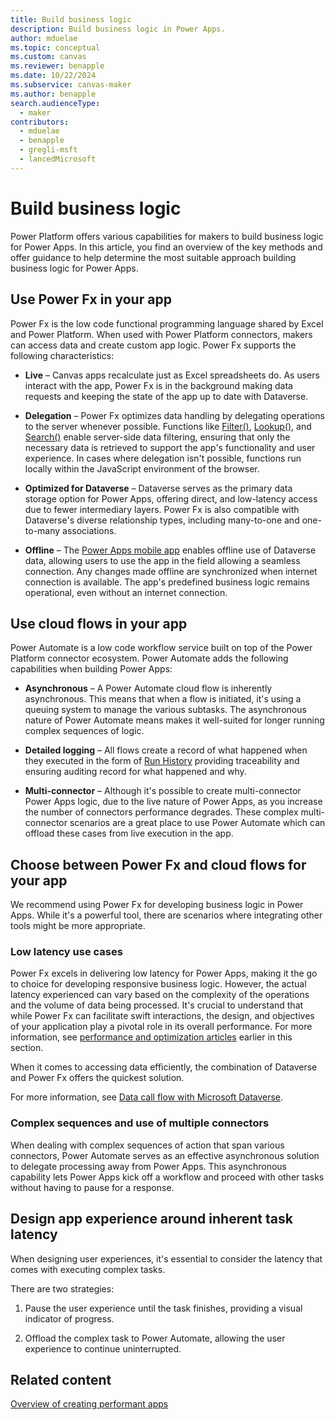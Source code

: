 ```yaml
---
title: Build business logic 
description: Build business logic in Power Apps.
author: mduelae
ms.topic: conceptual
ms.custom: canvas
ms.reviewer: benapple
ms.date: 10/22/2024
ms.subservice: canvas-maker
ms.author: benapple
search.audienceType: 
  - maker
contributors:
  - mduelae
  - benapple
  - gregli-msft
  - lancedMicrosoft 
---
```


# Build business logic

Power Platform offers various capabilities for makers to build business logic for Power Apps. In this article, you find an overview of the key methods and offer guidance to help determine the most suitable approach building business logic for Power Apps.

## Use Power Fx in your app

Power Fx is the low code functional programming language shared by Excel and Power Platform. When used with Power Platform connectors, makers can access data and create custom app logic. Power Fx supports the following characteristics:

- **Live** – Canvas apps recalculate just as Excel spreadsheets do. As users interact with the app, Power Fx is in the background making data requests and keeping the state of the app up to date with Dataverse.

- **Delegation** – Power Fx optimizes data handling by delegating operations to the server whenever possible. Functions like [Filter()](/power-platform/power-fx/reference/function-filter-lookup), [Lookup()](/power-platform/power-fx/reference/function-filter-lookup), and [Search()](/power-platform/power-fx/reference/function-filter-lookup) enable server-side data filtering, ensuring that only the necessary data is retrieved to support the app's functionality and user experience. In cases where delegation isn't possible, functions run locally within the JavaScript environment of the browser.

- **Optimized for Dataverse** – Dataverse serves as the primary data storage option for Power Apps, offering direct, and low-latency access due to fewer intermediary layers. Power Fx is also compatible with Dataverse's diverse relationship types, including many-to-one and one-to-many associations.

- **Offline** – The [Power Apps mobile app](../../mobile/canvas-mobile-offline-overview.md) enables offline use of Dataverse data, allowing users to use the app in the field allowing a seamless connection. Any changes made offline are synchronized when internet connection is available. The app's predefined business logic remains operational, even without an internet connection.

## Use cloud flows in your app

Power Automate is a low code workflow service built on top of the Power Platform connector ecosystem. Power Automate adds the following capabilities when building Power Apps:

- **Asynchronous** – A Power Automate cloud flow is inherently asynchronous. This means that when a flow is initiated, it's using a queuing system to manage the various subtasks. The asynchronous nature of Power Automate means makes it well-suited for longer running complex sequences of logic.

- **Detailed logging** – All flows create a record of what happened when they executed in the form of [Run History](/power-automate/dataverse/cloud-flow-run-metadata) providing traceability and ensuring auditing record for what happened and why.

- **Multi-connector** – Although it's possible to create multi-connector Power Apps logic, due to the live nature of Power Apps, as you increase the number of connectors performance degrades. These complex multi-connector scenarios are a great place to use Power Automate which can offload these cases from live execution in the app.

## Choose between Power Fx and cloud flows for your app

We recommend using Power Fx for developing business logic in Power Apps. While it's a powerful tool, there are scenarios where integrating other tools might be more appropriate.

### Low latency use cases

Power Fx excels in delivering low latency for Power Apps, making it the go to choice for developing responsive business logic. However, the actual latency experienced can vary based on the complexity of the operations and the volume of data being processed. It's crucial to understand that while Power Fx can facilitate swift interactions, the design, and objectives of your application play a pivotal role in its overall performance. For more information, see [performance and optimization articles](create-performant-apps-overview.md) earlier in this section.

When it comes to accessing data efficiently, the combination of Dataverse and Power Fx offers the quickest solution.

For more information, see [Data call flow with Microsoft Dataverse](execution-phases-data-flow.md?#data-call-flow-with-microsoft-dataverse).

### Complex sequences and use of multiple connectors

When dealing with complex sequences of action that span various connectors, Power Automate serves as an effective asynchronous solution to delegate processing away from Power Apps. This asynchronous capability lets Power Apps kick off a workflow and proceed with other tasks without having to pause for a response.

## Design app experience around inherent task latency

When designing user experiences, it's essential to consider the latency that comes with executing complex tasks.

There are two strategies:

1. Pause the user experience until the task finishes, providing a visual indicator of progress.

2. Offload the complex task to Power Automate, allowing the user experience to continue uninterrupted.

## Related content

[Overview of creating performant apps](create-performant-apps-overview.md)
